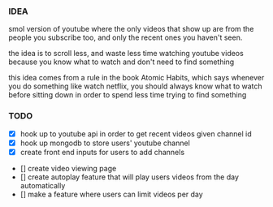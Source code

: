 ### IDEA  

smol version of youtube where the only videos that show up are from the people
you subscribe too, and only the recent ones you haven't seen.  

the idea is to scroll less, and waste less time watching youtube videos because
you know what to watch and don't need to find something  

this idea comes from a rule in the book Atomic Habits, which says whenever you
do something like watch netflix, you should always know what to watch before
sitting down in order to spend less time trying to find something  

### TODO  
- [x] hook up to youtube api in order to get recent videos given channel id  
- [x] hook up mongodb to store users' youtube channel  
- [x] create front end inputs for users to add channels  
- [] create video viewing page  
- [] create autoplay feature that will play users videos from the day
  automatically  
- [] make a feature where users can limit videos per day  
